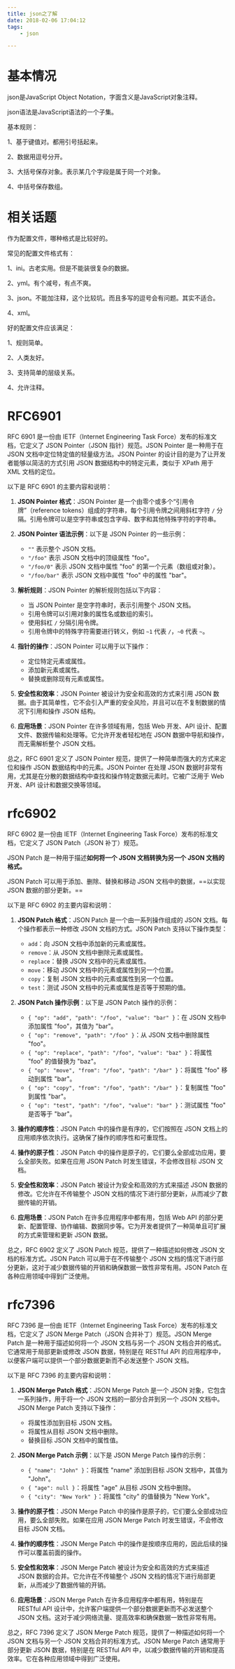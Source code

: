 ```yaml
---
title: json之了解
date: 2018-02-06 17:04:12
tags:
	- json

---
```




# 基本情况

json是JavaScript Object Notation，字面含义是JavaScript对象注释。

json语法是JavaScript语法的一个子集。



基本规则：

1、基于键值对。都用引号括起来。

2、数据用逗号分开。

3、大括号保存对象。表示某几个字段是属于同一个对象。

4、中括号保存数组。



# 相关话题

作为配置文件，哪种格式是比较好的。

常见的配置文件格式有：

1、ini。古老实用。但是不能装很复杂的数据。

2、yml。有个减号，有点不爽。

3、json。不能加注释，这个比较坑。而且多写的逗号会有问题。其实不适合。

4、xml。



好的配置文件应该满足：

1、规则简单。

2、人类友好。

3、支持简单的层级关系。

4、允许注释。

# RFC6901

RFC 6901 是一份由 IETF（Internet Engineering Task Force）发布的标准文档，它定义了 JSON Pointer（JSON 指针）规范。JSON Pointer 是一种用于在 JSON 文档中定位特定值的轻量级方法。JSON Pointer 的设计目的是为了让开发者能够以简洁的方式引用 JSON 数据结构中的特定元素，类似于 XPath 用于 XML 文档的定位。

以下是 RFC 6901 的主要内容和说明：

1. **JSON Pointer 格式**：JSON Pointer 是一个由零个或多个“引用令牌”（reference tokens）组成的字符串，每个引用令牌之间用斜杠字符 `/` 分隔。引用令牌可以是空字符串或包含字母、数字和其他特殊字符的字符串。

2. **JSON Pointer 语法示例**：以下是 JSON Pointer 的一些示例：
   - `""` 表示整个 JSON 文档。
   - `"/foo"` 表示 JSON 文档中的顶级属性 "foo"。
   - `"/foo/0"` 表示 JSON 文档中属性 "foo" 的第一个元素（数组或对象）。
   - `"/foo/bar"` 表示 JSON 文档中属性 "foo" 中的属性 "bar"。

3. **解析规则**：JSON Pointer 的解析规则包括以下内容：
   - 当 JSON Pointer 是空字符串时，表示引用整个 JSON 文档。
   - 引用令牌可以引用对象的属性名或数组的索引。
   - 使用斜杠 `/` 分隔引用令牌。
   - 引用令牌中的特殊字符需要进行转义，例如 `~1` 代表 `/`，`~0` 代表 `~`。

4. **指针的操作**：JSON Pointer 可以用于以下操作：
   - 定位特定元素或属性。
   - 添加新元素或属性。
   - 替换或删除现有元素或属性。

5. **安全性和效率**：JSON Pointer 被设计为安全和高效的方式来引用 JSON 数据。由于其简单性，它不会引入严重的安全风险，并且可以在不复制数据的情况下引用和操作 JSON 结构。

6. **应用场景**：JSON Pointer 在许多领域有用，包括 Web 开发、API 设计、配置文件、数据传输和处理等。它允许开发者轻松地在 JSON 数据中导航和操作，而无需解析整个 JSON 文档。

总之，RFC 6901 定义了 JSON Pointer 规范，提供了一种简单而强大的方式来定位和操作 JSON 数据结构中的元素。JSON Pointer 在处理 JSON 数据时非常有用，尤其是在分散的数据结构中查找和操作特定数据元素时。它被广泛用于 Web 开发、API 设计和数据交换等领域。

# rfc6902

RFC 6902 是一份由 IETF（Internet Engineering Task Force）发布的标准文档，它定义了 JSON Patch（JSON 补丁）规范。

JSON Patch 是一种用于描述**如何将一个 JSON 文档转换为另一个 JSON 文档的格式。**

JSON Patch 可以用于添加、删除、替换和移动 JSON 文档中的数据，==以实现 JSON 数据的部分更新。==

以下是 RFC 6902 的主要内容和说明：

1. **JSON Patch 格式**：JSON Patch 是一个由一系列操作组成的 JSON 文档。每个操作都表示一种修改 JSON 文档的方式。JSON Patch 支持以下操作类型：
   - `add`：向 JSON 文档中添加新的元素或属性。
   - `remove`：从 JSON 文档中删除元素或属性。
   - `replace`：替换 JSON 文档中的元素或属性。
   - `move`：移动 JSON 文档中的元素或属性到另一个位置。
   - `copy`：复制 JSON 文档中的元素或属性到另一个位置。
   - `test`：测试 JSON 文档中的元素或属性是否等于预期的值。

2. **JSON Patch 操作示例**：以下是 JSON Patch 操作的示例：
   - `{ "op": "add", "path": "/foo", "value": "bar" }`：在 JSON 文档中添加属性 "foo"，其值为 "bar"。
   - `{ "op": "remove", "path": "/foo" }`：从 JSON 文档中删除属性 "foo"。
   - `{ "op": "replace", "path": "/foo", "value": "baz" }`：将属性 "foo" 的值替换为 "baz"。
   - `{ "op": "move", "from": "/foo", "path": "/bar" }`：将属性 "foo" 移动到属性 "bar"。
   - `{ "op": "copy", "from": "/foo", "path": "/bar" }`：复制属性 "foo" 到属性 "bar"。
   - `{ "op": "test", "path": "/foo", "value": "bar" }`：测试属性 "foo" 是否等于 "bar"。

3. **操作的顺序性**：JSON Patch 中的操作是有序的，它们按照在 JSON 文档上的应用顺序依次执行。这确保了操作的顺序性和可重现性。

4. **操作的原子性**：JSON Patch 中的操作是原子的，它们要么全部成功应用，要么全部失败。如果在应用 JSON Patch 时发生错误，不会修改目标 JSON 文档。

5. **安全性和效率**：JSON Patch 被设计为安全和高效的方式来描述 JSON 数据的修改。它允许在不传输整个 JSON 文档的情况下进行部分更新，从而减少了数据传输的开销。

6. **应用场景**：JSON Patch 在许多应用程序中都有用，包括 Web API 的部分更新、配置管理、协作编辑、数据同步等。它为开发者提供了一种简单且可扩展的方式来管理和更新 JSON 数据。

总之，RFC 6902 定义了 JSON Patch 规范，提供了一种描述如何修改 JSON 文档的标准方式。JSON Patch 可以用于在不传输整个 JSON 文档的情况下进行部分更新，这对于减少数据传输的开销和确保数据一致性非常有用。JSON Patch 在各种应用领域中得到广泛使用。

# rfc7396

RFC 7396 是一份由 IETF（Internet Engineering Task Force）发布的标准文档，它定义了 JSON Merge Patch（JSON 合并补丁）规范。JSON Merge Patch 是一种用于描述如何将一个 JSON 文档与另一个 JSON 文档合并的格式。它通常用于局部更新或修改 JSON 数据，特别是在 RESTful API 的应用程序中，以便客户端可以提供一个部分数据更新而不必发送整个 JSON 文档。

以下是 RFC 7396 的主要内容和说明：

1. **JSON Merge Patch 格式**：JSON Merge Patch 是一个 JSON 对象，它包含一系列操作，用于将一个 JSON 文档的一部分合并到另一个 JSON 文档中。JSON Merge Patch 支持以下操作：
   - 将属性添加到目标 JSON 文档。
   - 将属性从目标 JSON 文档中删除。
   - 替换目标 JSON 文档中的属性值。

2. **JSON Merge Patch 示例**：以下是 JSON Merge Patch 操作的示例：
   - `{ "name": "John" }`：将属性 "name" 添加到目标 JSON 文档中，其值为 "John"。
   - `{ "age": null }`：将属性 "age" 从目标 JSON 文档中删除。
   - `{ "city": "New York" }`：将属性 "city" 的值替换为 "New York"。

3. **操作的原子性**：JSON Merge Patch 中的操作是原子的，它们要么全部成功应用，要么全部失败。如果在应用 JSON Merge Patch 时发生错误，不会修改目标 JSON 文档。

4. **操作的顺序性**：JSON Merge Patch 中的操作是按顺序应用的，因此后续的操作可以覆盖前面的操作。

5. **安全性和效率**：JSON Merge Patch 被设计为安全和高效的方式来描述 JSON 数据的合并。它允许在不传输整个 JSON 文档的情况下进行局部更新，从而减少了数据传输的开销。

6. **应用场景**：JSON Merge Patch 在许多应用程序中都有用，特别是在 RESTful API 设计中，允许客户端提供一个部分数据更新而不必发送整个 JSON 文档。这对于减少网络流量、提高效率和确保数据一致性非常有用。

总之，RFC 7396 定义了 JSON Merge Patch 规范，提供了一种描述如何将一个 JSON 文档与另一个 JSON 文档合并的标准方式。JSON Merge Patch 通常用于部分更新 JSON 数据，特别是在 RESTful API 中，以减少数据传输的开销和提高效率。它在各种应用领域中得到广泛使用。